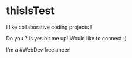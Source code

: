 # thisIsTest

I like collaborative coding projects !


Do you ? is yes hit me up! Would like to connect :)

I'm a #WebDev freelancer! 
